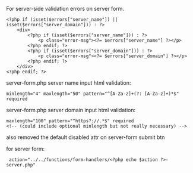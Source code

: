 
For server-side validation errors on server form.
```
<?php if (isset($errors["server_name"]) || isset($errors["server_domain"])) : ?>
    <div>
        <?php if (isset($errors["server_name"])) : ?>
            <p class="error-msg"><?= $errors["server_name"] ?></p>
        <?php endif; ?>
        <?php if (isset($errors["server_domain"])) : ?>
            <p class="error-msg"><?= $errors["server_domain"] ?></p>
        <?php endif; ?>
    </div>
<?php endif; ?>
```

server-form.php server name input html validation:
```
minlength="4" maxlength="50" pattern="^[A-Za-z]+(?: [A-Za-z]+)*$" required
```

server-form.php server domain input html validation:
```
maxlength="100" pattern="^https?://.*$" required 
<!-- (could include optional minlength but not really necessary) -->
```

also removed the default disabled attr on server-form submit btn

for server form:
```
 action="../../functions/form-handlers/<?php echo $action ?>-server.php"
```
